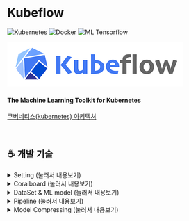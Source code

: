 # Kubeflow
![Kubernetes](https://img.shields.io/badge/Platform-Kubernetes-blue?logo=Kubernetes)
![Docker](https://img.shields.io/badge/Container-Docker-brightgreen?logo=Docker)
![ML Tensorflow](https://img.shields.io/badge/ML-Tensorflow-orange?logo=Tensorflow)

![kubeflow-logo](/Setting/img/kubeflow-logo.png)

#### The Machine Learning Toolkit for Kubernetes

[쿠버네티스(kubernetes) 아키텍처](https://www.oss.kr/index.php/info_techtip/show/714d80e1-3977-4ca4-a223-69bd4d224987)


<br>

## ☕ 개발 기술


<details>
<summary> Setting  (눌러서 내용보기) </summary>
<div markdown="1">

## 🌼 [Setting](https://github.com/ESE-Lab/Kubeflow/tree/master/Setting)

#### 설명

#### 좌측 Coralboard
<div style="background-color: #f6f8fa">
👉 [축소, 확대 기능], [Notification], [자연스런 애니메이션], [하단의 세팅과 메세지 개인적인 창 분리]
</div>
<br>

hi
</div>
</details>



<details>
<summary> Coralboard  (눌러서 내용보기) </summary>
<div markdown="1">

## 🌼 [Coralboard](https://github.com/ESE-Lab/Kubeflow/tree/master/Coralboard)

### Coral Dev Board란?

2019년 초에 구글에서 내놓은 Edge TPU가 장착된 Single-board Computer(SBC) 싱글보드 PC이다.

#### Edge TPU Module Tech Specs

|Item|Specifications|
|:---:|:---:|
|CPU|NXP i.MX 8M SOC (quad Cortex-A53, Cortex-M4F)|
|GPU|Integrated GC7000 Lite Graphics|
|ML accelerator|Google Edge TPU coprocessor|
|RAM|1 GB LPDDR4|
|Flash memory|8 GB eMMC|
|Wireless|Wi-Fi 2x2 MIMO (802.11b/g/n/ac 2.4/5GHz) Bluetooth 4.1|
|Dimensions|48mm x 40mm x 5mm|


#### Baseboard Tech Specs

|Item|Specifications|
|:---:|:---:|
|Flash memory|MicroSD slot|
|USB|Type-C OTG Type-C power Type-A 3.0 host Micro-B serial console|
|LAN|Gigabit Ethernet port|
|Audio|3.5mm audio jack (CTIA compliant) Digital PDM microphone (x2) 2.54mm 4-pin terminal for stereo speakers|
|Video|HDMI 2.0a (full size) 39-pin FFC connector for MIPI-DSI display (4-lane) 24-pin FFC connector for MIPI-CSI2 camera (4-lane)|
|GPIO|3.3V power rail 40 - 255 ohms programmable impedance ~82 mA max current|
|Power|5V DC (USB Type-C)|
|Dimensions|88 mm x 60 mm x 24mm|

<br>

</div>
</details>

<details>
<summary> DataSet & ML model (눌러서 내용보기) </summary>
<div markdown="1">*

## 🌼 [DataSet](https://github.com/ESE-Lab/Kubeflow/tree/master/DataSet)

### caltech101
Dataset link : https://bit.ly/2V1o5Lb

#### 선택 이유
- 이미지 분석 task에 적합함
- 용량이 200MB 이내로 적당함
- 공개되어 있는 데이터로 저작권 문제가 없음

#### MNIST를 선택하지 않은 이유
- 이미지의 크기가 작아서 kubeflow를 통한 학습 성능 향삭을 체감하기 적합하지 않음
- 식상하고 이미지가 너무 잘 정제되어 있어서 별다른 전처리 없이도 학습 성능이 매우 잘 나옴

#### 다른 dataset 찾으려면
> Google 'Dataset Search' 서비스를  이용하면 머신러닝에 사용될 수 있는 데이터셋을 쉽게 검색할 수 있음!   
> https://datasetsearch.research.google.com/

</div>
</details>

<details>
<summary> Pipeline  (눌러서 내용보기) </summary>
<div markdown="1">

## 🌼 [Pipeline](https://github.com/ESE-Lab/Kubeflow/tree/master/Pipeline)

### Kubeflow pipeline?  
컨테이너 기반의 end-to-end ML 워크플로우를 만들고 배포할 수 있는 쿠버네티스 플랫폼

컨테이너 기반으로 구성되어 있기 떄문에 확장성 및 재사용성이 좋다.

쿠버네티스의 자원을 관리하기 위해서 백엔드 프레임워크로 `argo`라는 워크플로우 툴을 사용할 예정

https://argoproj.github.io/

### 구성

- 실험(Experiment), 잡(Job), 런(Run)을 추적하고 관리하는 유저 인터페이스
- ML 워크플로우 단계별 스케쥴링 엔진
- 파이프라인과 그 컴포넌트들을 생성하는 SDK
- SDK와 연동하는 쥬피터 노트북

*쉬운 파이프라인 구성 → 쉬운 파이프라인 생성 → 쉬운 재사용*


<br>



</div>
</details>


<details>
<summary> Model Compressing  (눌러서 내용보기) </summary>
<div markdown="1">

## 🌼 [Model Compressing](https://github.com/ESE-Lab/Kubeflow/tree/master/ModelCompressing)

#### 설명

<br>

hi

</div>
</details>

<br>
